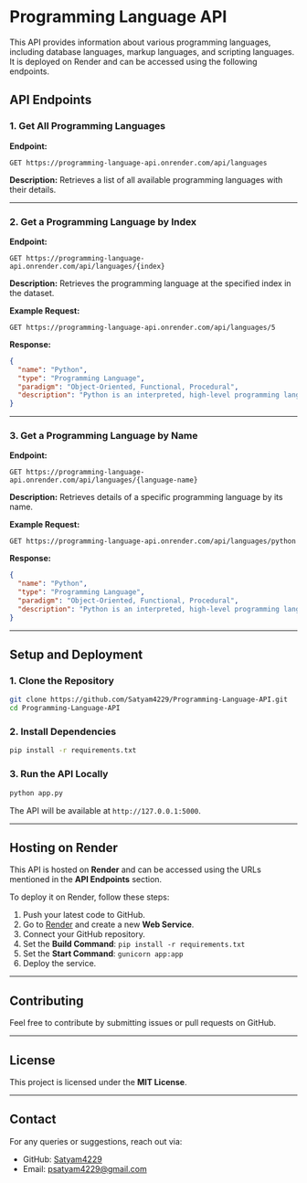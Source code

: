 # Programming Language API

This API provides information about various programming languages, including database languages, markup languages, and scripting languages. It is deployed on Render and can be accessed using the following endpoints.

## API Endpoints

### 1. Get All Programming Languages
**Endpoint:**
```http
GET https://programming-language-api.onrender.com/api/languages
```
**Description:**
Retrieves a list of all available programming languages with their details.

---

### 2. Get a Programming Language by Index
**Endpoint:**
```http
GET https://programming-language-api.onrender.com/api/languages/{index}
```
**Description:**
Retrieves the programming language at the specified index in the dataset.

**Example Request:**
```http
GET https://programming-language-api.onrender.com/api/languages/5
```

**Response:**
```json
{
  "name": "Python",
  "type": "Programming Language",
  "paradigm": "Object-Oriented, Functional, Procedural",
  "description": "Python is an interpreted, high-level programming language known for its simplicity and readability."
}
```

---

### 3. Get a Programming Language by Name
**Endpoint:**
```http
GET https://programming-language-api.onrender.com/api/languages/{language-name}
```
**Description:**
Retrieves details of a specific programming language by its name.

**Example Request:**
```http
GET https://programming-language-api.onrender.com/api/languages/python
```

**Response:**
```json
{
  "name": "Python",
  "type": "Programming Language",
  "paradigm": "Object-Oriented, Functional, Procedural",
  "description": "Python is an interpreted, high-level programming language known for its simplicity and readability."
}
```

---

## Setup and Deployment

### 1. Clone the Repository
```sh
git clone https://github.com/Satyam4229/Programming-Language-API.git
cd Programming-Language-API
```

### 2. Install Dependencies
```sh
pip install -r requirements.txt
```

### 3. Run the API Locally
```sh
python app.py
```

The API will be available at `http://127.0.0.1:5000`.

---

## Hosting on Render
This API is hosted on **Render** and can be accessed using the URLs mentioned in the **API Endpoints** section.

To deploy it on Render, follow these steps:
1. Push your latest code to GitHub.
2. Go to [Render](https://render.com/) and create a new **Web Service**.
3. Connect your GitHub repository.
4. Set the **Build Command**: `pip install -r requirements.txt`
5. Set the **Start Command**: `gunicorn app:app`
6. Deploy the service.

---

## Contributing
Feel free to contribute by submitting issues or pull requests on GitHub.

---

## License
This project is licensed under the **MIT License**.

---

## Contact
For any queries or suggestions, reach out via:
- GitHub: [Satyam4229](https://github.com/Satyam4229)
- Email: psatyam4229@gmail.com 


